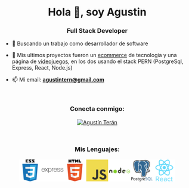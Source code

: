 <h1 align="center">Hola 👋, soy Agustin</h1>
<h3 align="center">Full Stack Developer</h3>

- 🔭 Buscando un trabajo como desarrollador de software

- 👯 Mis ultimos proyectos fueron un <a target="_blank" href="https://front-wheat-gamma.vercel.app/" alt="https://front-wheat-gamma.vercel.app/">ecommerce</a> de tecnologia y una página de <a target="_blank" href="https://pi-videogames-lovat.vercel.app/home" alt="https://pi-videogames-lovat.vercel.app/home">videojuegos</a>, en los dos usando el stack PERN (PostgreSql, Express, React, Node.js)

- 📫 Mi email: **agustintern@gmail.com**

</br>
<h3 align="center">Conecta conmigo:</h3>
<p align="center">
<a target="_blank" href="https://www.linkedin.com/in/agust%C3%ADn-ter%C3%A1n-41aa64244/" target="blank"><img align="center" src="https://raw.githubusercontent.com/rahuldkjain/github-profile-readme-generator/master/src/images/icons/Social/linked-in-alt.svg" alt="Agustín Terán" height="80" width="80" /></a>
</p>

</br>
<h3 align="center">Mis Lenguajes:</h3>

<p style="display:flex;aling-items:center;justify-content:center"> <a href="https://www.w3schools.com/css/" target="_blank" rel="noreferrer"> <img src="https://raw.githubusercontent.com/devicons/devicon/master/icons/css3/css3-original-wordmark.svg" alt="css3" width="60" height="60"/> </a> <a href="https://expressjs.com" target="_blank" rel="noreferrer"> <img src="https://raw.githubusercontent.com/devicons/devicon/master/icons/express/express-original-wordmark.svg" alt="express" width="60" height="60"/> </a> <a href="https://www.w3.org/html/" target="_blank" rel="noreferrer"> <img src="https://raw.githubusercontent.com/devicons/devicon/master/icons/html5/html5-original-wordmark.svg" alt="html5" width="60" height="60"/> </a> <a href="https://developer.mozilla.org/en-US/docs/Web/JavaScript" target="_blank" rel="noreferrer"> <img src="https://raw.githubusercontent.com/devicons/devicon/master/icons/javascript/javascript-original.svg" alt="javascript" width="60" height="60"/> </a> <a href="https://nodejs.org" target="_blank" rel="noreferrer"> <img src="https://raw.githubusercontent.com/devicons/devicon/master/icons/nodejs/nodejs-original-wordmark.svg" alt="nodejs" width="60" height="60"/> </a> <a href="https://www.postgresql.org" target="_blank" rel="noreferrer"> <img src="https://raw.githubusercontent.com/devicons/devicon/master/icons/postgresql/postgresql-original-wordmark.svg" alt="postgresql" width="60" height="60"/> </a> <a href="https://reactjs.org/" target="_blank" rel="noreferrer"> <img src="https://raw.githubusercontent.com/devicons/devicon/master/icons/react/react-original-wordmark.svg" alt="react" width="60" height="60"/> </a>  </p>
